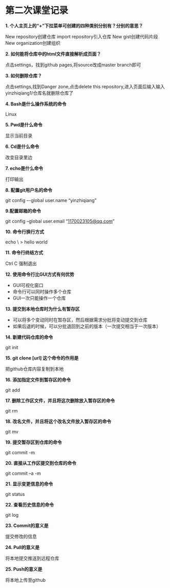 # 第二次课堂记录
**1. 个人主页上的“+”下拉菜单可创建的四种类别分别有？分别的意思？**

New repository创建仓库   import repository引入仓库   New gist创建代码片段     New organization创建组织

**2. 如何能将仓库中的html文件直接解析成页面？**

点击settings，找到github pages,将source改成master branch即可

**3. 如何删除仓库？**

点击settings,找到Danger zone,点击delete this repository,进入页面后输入输入yinzhiqiang1/仓库名就删除仓库了

**4. Bash是什么操作系统的命令**

Linux

**5. Pwd是什么命令**

显示当前目录

**6. Cd是什么命令**

改变目录里边

**7. echo是什么命令**

打印输出

**8. 配置git用户名的命令**

git config –-global user.name “yinzhiqiang”

**9.配置邮箱的命令**

git config –global user.email “1170023105@qq.com”

**10. 命令行换行方式**

echo \ > hello world

**11. 命令行终结方式**

Ctrl  C  强制退出

**12. 使用命令行比GUI方式有何优势**

* GUI可视化窗口
* 命令行可以同时操作多个仓库 
* GUI一次只能操作一个仓库

**13. 提交到本地仓库时为什么有暂存区**

* 可以将多个变动同时在暂存区，然后根据需求分批将变动提交到仓库
* 如果后退的时候，可以分批退回到之前的版本（一次提交相当于一次版本）

**14. 新建代码仓库的命令**

 git init
 
**15. git clone [url] 这个命令的作用是**

把github仓库内容复制到本地

**16. 添加指定文件到暂存区的命令**

git add

**17. 删除工作区文件，并且将这次删除放入暂存区的命令**

git  rm

**18. 改名文件，并且将这个改名文件放入暂存区的命令**

git  mv

**19. 提交暂存区到仓库的命令**

git  commit -m

**20. 直接从工作区提交到仓库的命令**

git  commit –a -m

**21. 显示变更信息的命令**

git status

**22. 查看历史信息的命令**

git  log

**23. Commit的意义是**

提交修改的信息

**24. Pull的意义是**

将本地提交推送到远程仓库

**25. Push的意义是**

将本地上传至github


